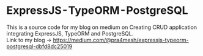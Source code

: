 # ExpressJS - TypeORM - PostgreSQL
This is a source code for my blog on medium on Creating CRUD application integrating ExpressJS, TypeORM and PostgreSQL.  
Link to my blog -> https://medium.com/@pra4mesh/expressjs-typeorm-postgresql-dbfd8dc25019
